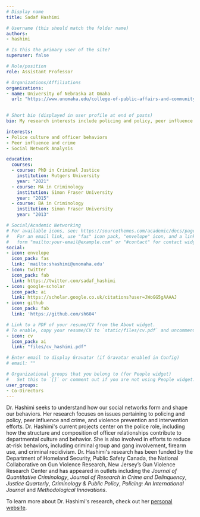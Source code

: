 ```yaml
---
# Display name
title: Sadaf Hashimi

# Username (this should match the folder name)
authors:
- hashimi

# Is this the primary user of the site?
superuser: false

# Role/position
role: Assistant Professor

# Organizations/Affiliations
organizations:
- name: University of Nebraska at Omaha
  url: "https://www.unomaha.edu/college-of-public-affairs-and-community-service/criminology-and-criminal-justice/about-us/sadaf-hashimi.php"
  

# Short bio (displayed in user profile at end of posts)
bio: My research interests include policing and policy, peer influence and crime, and violence prevention and intervention efforts.

interests:
- Police culture and officer behaviors
- Peer influence and crime
- Social Network Analysis

education:
  courses:
  - course: PhD in Criminal Justice
    institution: Rutgers University
    year: "2021"
  - course: MA in Criminology
    institution: Simon Fraser University
    year: "2015"
  - course: BA in Criminology
    institution: Simon Fraser University
    year: "2013"

# Social/Academic Networking
# For available icons, see: https://sourcethemes.com/academic/docs/page-builder/#icons
#   For an email link, use "fas" icon pack, "envelope" icon, and a link in the
#   form "mailto:your-email@example.com" or "#contact" for contact widget.
social:
- icon: envelope
  icon_pack: fas
  link: 'mailto:shashimi@unomaha.edu'
- icon: twitter
  icon_pack: fab
  link: https://twitter.com/sadaf_hashimi
- icon: google-scholar
  icon_pack: ai
  link: https://scholar.google.co.uk/citations?user=JWoGG5gAAAAJ
- icon: github
  icon_pack: fab
  link: 'https://github.com/sh604'

# Link to a PDF of your resume/CV from the About widget.
# To enable, copy your resume/CV to `static/files/cv.pdf` and uncomment the lines below.
- icon: cv
  icon_pack: ai
  link: "files/cv_hashimi.pdf"

# Enter email to display Gravatar (if Gravatar enabled in Config)
# email: ""

# Organizational groups that you belong to (for People widget)
#   Set this to `[]` or comment out if you are not using People widget.
user_groups:
- Co-Directors
---
```


Dr. Hashimi seeks to understand how our social networks form and shape our behaviors. Her research focuses on issues pertaining to policing and policy, peer influence and crime, and violence prevention and intervention efforts. Dr. Hashimi's current projects center on the police role, including how the structure and composition of officer relationships contribute to departmental culture and behavior. She is also involved in efforts to reduce at-risk behaviors, including criminal group and gang involvement, firearm use, and criminal recidivism. Dr. Hashimi's research has been funded by the Department of Homeland Security, Public Safety Canada, the National Collaborative on Gun Violence Research, New Jersey’s Gun Violence Research Center and has appeared in outlets including the *Journal of Quantitative Criminology*, *Journal of Research in Crime and Delinquency*, *Justice Quarterly*, *Criminology & Public Policy*, *Policing: An International Journal* and *Methodological Innovations*.

To learn more about Dr. Hashimi's research, check out her [personal website](https://www.sadafhashimi.com). 
